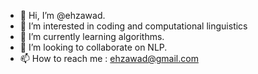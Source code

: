 - 👋 Hi, I’m @ehzawad.
- 👀 I’m interested in coding and computational linguistics 
- 🌱 I’m currently learning algorithms.
- 💞️ I’m looking to collaborate on NLP.
- 📫 How to reach me : ehzawad@gmail.com

<!---
ehzawad/ehzawad is a ✨ special ✨ repository because its `README.md` (this file) appears on your GitHub profile.
You can click the Preview link to take a look at your changes.
--->
